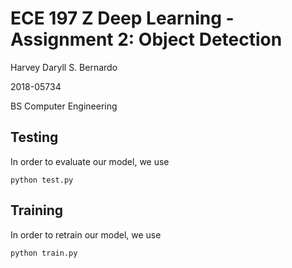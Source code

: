 # ECE 197 Z Deep Learning - Assignment 2: Object Detection

Harvey Daryll S. Bernardo

2018-05734

BS Computer Engineering


## Testing

In order to evaluate our model, we use 

```
python test.py
```
## Training

In order to retrain our model, we use
```
python train.py
```

